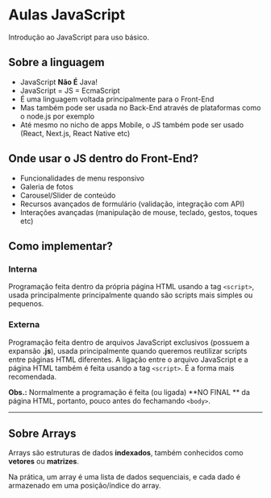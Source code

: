 # Aulas JavaScript

Introdução ao JavaScript para uso básico.

## Sobre a linguagem 

- JavaScript **Não É** Java!
- JavaScript = JS = EcmaScript
- É uma linguagem voltada principalmente para o Front-End
- Mas também pode ser usada no Back-End através de plataformas como o node.js por exemplo
- Até mesmo no nicho de apps Mobile, o JS também pode ser usado (React, Next.js, React Native etc)

## Onde usar o JS dentro do Front-End? 

- Funcionalidades de menu responsivo
- Galeria de fotos
- Carousel/Slider de conteúdo
- Recursos avançados de formulário (validação, integração com API)
- Interações avançadas (manipulação de mouse, teclado, gestos, toques etc)

## Como implementar? 

### Interna

Programação feita dentro da própria página HTML usando a tag `<script>`, usada principalmente principalmente quando são scripts mais simples ou pequenos. 

### Externa

Programação feita dentro de arquivos JavaScript exclusivos (possuem a expansão **.js**), usada principalmente quando queremos reutilizar scripts entre páginas HTML diferentes. A ligação entre o arquivo JavaScript e a página HTML também é feita usando a tag `<script>`. É a forma mais recomendada. 

**Obs.:** Normalmente a programação é feita (ou ligada) **NO FINAL ** da página HTML, portanto, pouco antes do fechamando `<body>`.

---

## Sobre Arrays

Arrays são estruturas de dados **indexados**, também conhecidos como **vetores** ou **matrizes**.

Na prática, um array é uma lista de dados sequenciais, e cada dado é armazenado em uma posição/índice do array. 
